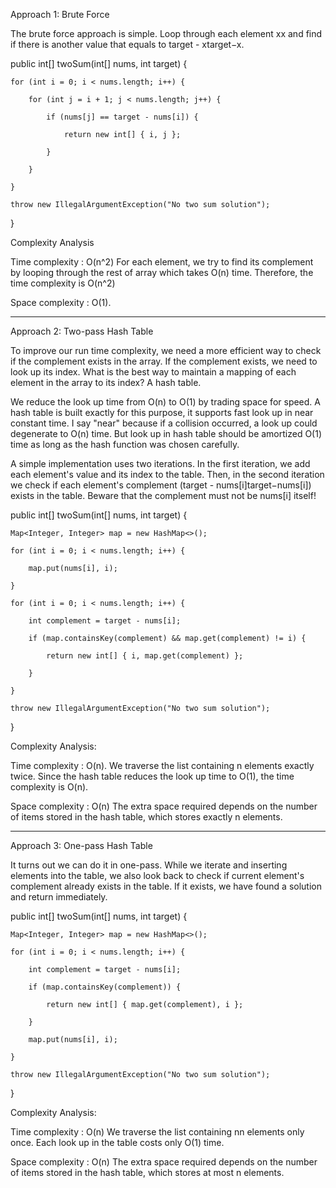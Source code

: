 Approach 1: Brute Force

The brute force approach is simple. 
Loop through each element xx and find if there is another value that equals to target - xtarget−x.


public int[] twoSum(int[] nums, int target) {

    for (int i = 0; i < nums.length; i++) {
    
        for (int j = i + 1; j < nums.length; j++) {
        
            if (nums[j] == target - nums[i]) {
            
                return new int[] { i, j };
            
            }
        
        }
    
    }
    
    throw new IllegalArgumentException("No two sum solution");

}


Complexity Analysis

Time complexity : O(n^2)
For each element, we try to find its complement by looping through the rest of array which takes O(n) time.
Therefore, the time complexity is O(n^2)

Space complexity : O(1).

*****************************************************************************************************************************

Approach 2: Two-pass Hash Table

To improve our run time complexity, we need a more efficient way to check if the complement exists in the array. 
If the complement exists, we need to look up its index. 
What is the best way to maintain a mapping of each element in the array to its index? A hash table.

We reduce the look up time from O(n) to O(1) by trading space for speed. 
A hash table is built exactly for this purpose, it supports fast look up in near constant time.
I say "near" because if a collision occurred, a look up could degenerate to O(n) time. 
But look up in hash table should be amortized O(1) time as long as the hash function was chosen carefully.

A simple implementation uses two iterations. In the first iteration, we add each element's value and its index to the table.
Then, in the second iteration we check if each element's complement (target - nums[i]target−nums[i]) exists in the table. 
Beware that the complement must not be nums[i] itself!


public int[] twoSum(int[] nums, int target) {

    Map<Integer, Integer> map = new HashMap<>();

    for (int i = 0; i < nums.length; i++) {
    
        map.put(nums[i], i);
    
    }
    
    for (int i = 0; i < nums.length; i++) {
    
        int complement = target - nums[i];
        
        if (map.containsKey(complement) && map.get(complement) != i) {
        
            return new int[] { i, map.get(complement) };
            
        }
        
    }
    
    throw new IllegalArgumentException("No two sum solution");

}


Complexity Analysis:

Time complexity : O(n). 
We traverse the list containing n elements exactly twice.
Since the hash table reduces the look up time to O(1), the time complexity is O(n).

Space complexity : O(n)
The extra space required depends on the number of items stored in the hash table, which stores exactly n elements.

*****************************************************************************************************************************************
Approach 3: One-pass Hash Table

It turns out we can do it in one-pass.
While we iterate and inserting elements into the table, we also look back to check if current element's complement already exists in the table.
If it exists, we have found a solution and return immediately.


public int[] twoSum(int[] nums, int target) {

    Map<Integer, Integer> map = new HashMap<>();
    
    for (int i = 0; i < nums.length; i++) {
    
        int complement = target - nums[i];
        
        if (map.containsKey(complement)) {
        
            return new int[] { map.get(complement), i };
            
        }
        
        map.put(nums[i], i);
        
    }
    
    throw new IllegalArgumentException("No two sum solution");
    
}


Complexity Analysis:

Time complexity : O(n)
We traverse the list containing nn elements only once. Each look up in the table costs only O(1) time.

Space complexity : O(n)
The extra space required depends on the number of items stored in the hash table, which stores at most n elements.
